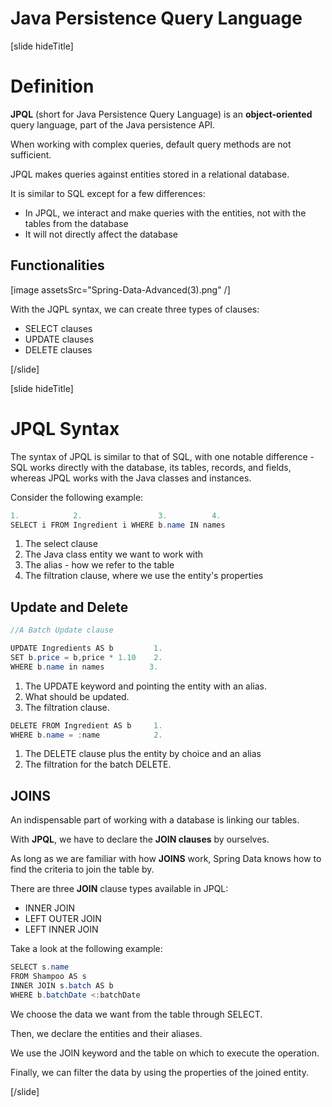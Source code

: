 # Java Persistence Query Language

[slide hideTitle]

# Definition

**JPQL** (short for Java Persistence Query Language) is an **object-oriented** query language, part of the Java persistence API.

When working with complex queries, default query methods are not sufficient.

JPQL makes queries against entities stored in a relational database.

It is similar to SQL except for a few differences:

- In JPQL, we interact and make queries with the entities, not with the tables from the database
- It will not directly affect the database

## Functionalities

[image assetsSrc="Spring-Data-Advanced(3).png" /]

With the JQPL syntax, we can create three types of clauses:

- SELECT clauses
- UPDATE clauses
- DELETE clauses

[/slide]

[slide hideTitle]

# JPQL Syntax

The syntax of JPQL is similar to that of SQL, with one notable difference - SQL works directly with the database, its tables, records, and fields, whereas JPQL works with the Java classes and instances.

Consider the following example:

```java
1.            2.                 3.          4.
SELECT i FROM Ingredient i WHERE b.name IN names
```

1. The select clause
2. The Java class entity we want to work with
3. The alias - how we refer to the table
4. The filtration clause, where we use the entity's properties

## Update and Delete

```java
//A Batch Update clause

UPDATE Ingredients AS b         1.
SET b.price = b,price * 1.10    2.
WHERE b.name in names          3.
```

1. The UPDATE keyword and pointing the entity with an alias.
2. What should be updated.
3. The filtration clause.

```java
DELETE FROM Ingredient AS b     1. 
WHERE b.name = :name            2.
```

1. The DELETE clause plus the entity by choice and an alias
2. The filtration for the batch DELETE.

## JOINS

An indispensable part of working with a database is linking our tables.

With **JPQL**, we have to declare the **JOIN clauses** by ourselves.

As long as we are familiar with how **JOINS** work, Spring Data knows how to find the criteria to join the table by.

There are three **JOIN** clause types available in JPQL:

- INNER JOIN
- LEFT OUTER JOIN
- LEFT INNER JOIN

Take a look at the following example:

```java
SELECT s.name                 
FROM Shampoo AS s             
INNER JOIN s.batch AS b      
WHERE b.batchDate <:batchDate 
```

We choose the data we want from the table through SELECT.

Then, we declare the entities and their aliases.

We use the JOIN keyword and the table on which to execute the operation.

Finally, we can filter the data by using the properties of the joined entity.

[/slide]